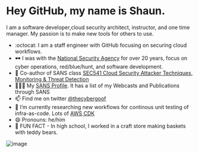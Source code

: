 # Hey GitHub, my name is Shaun.
I am a software developer,cloud security architect, instructor, and one time manager.  My passion is to make new tools for others to use.

- :octocat: I am a staff engineer with GitHub focusing on securing cloud workflows.
- :dark_sunglasses: I was with the [National Security Agency](https://www.nsa.gov/) for over 20 years, focus on cyber operations, red/blue/hunt, and software development.
- 💬 Co-author of SANS class [SEC541 Cloud Security Attacker Techniques, Monitoring & Threat Detection](https://www.sans.org/cyber-security-courses/cloud-security-monitoring-threat-detection/)
- 👨🏼‍💻 My [SANS Profile](https://www.sans.org/profiles/shaun-mccullough/).  It has a list of my Webcasts and Publications through SANS 
- 📫 Find me on twitter [@thecybergoof](https://twitter.com/TheCybergoof)
- 🔭 I’m currently researching new workflows for continous unit testing of infra-as-code.  Lots of [AWS CDK](https://github.com/aws/aws-cdk)
- 😄 Pronouns: he/him
- :bear: FUN FACT - In high school, I worked in a craft store making baskets with teddy bears.


![image](https://user-images.githubusercontent.com/3196612/153778505-e0763414-9649-4f66-9b89-5dc661867a49.svg)


<!--
**cybergoof/cybergoof** is a ✨ _special_ ✨ repository because its `README.md` (this file) appears on your GitHub profile.

Here are some ideas to get you started:

- 🌱 I’m currently learning ...
- 👯 I’m looking to collaborate on ...
- 🤔 I’m looking for help with ...
- 💬 Ask me about ...
- 📫 How to reach me: ...
- 😄 Pronouns: ...
- ⚡ Fun fact: ...
-->
